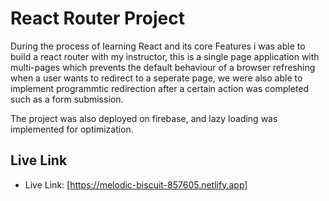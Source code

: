 # React Router Project

During the process of learning React and its core Features i was able to build a react router with my instructor, this is a single page application with multi-pages which prevents the default behaviour of a browser refreshing when a user wants to redirect to a seperate page, we were also able to implement programmtic redirection after a certain action was completed such as a form submission.

The project was also deployed on firebase, and lazy loading was implemented for optimization.


## Live Link 

- Live Link: [https://melodic-biscuit-857605.netlify.app]
